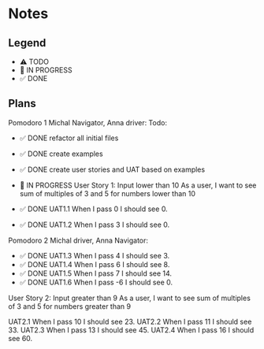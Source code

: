 # Notes

## Legend

- ⚠ TODO
- 🚧 IN PROGRESS
- ✅ DONE

## Plans

Pomodoro 1 Michal Navigator, Anna driver:
Todo:

- ✅ DONE refactor all initial files
- ✅ DONE create examples
- ✅ DONE create user stories and UAT based on examples
- 🚧 IN PROGRESS User Story 1: Input lower than 10
  As a user, I want to see sum of multiples of 3 and 5 for numbers lower than 10

- ✅ DONE UAT1.1 When I pass 0 I should see 0.
- ✅ DONE UAT1.2 When I pass 3 I should see 0.

Pomodoro 2 Michal driver, Anna Navigator:

- ✅ DONE UAT1.3 When I pass 4 I should see 3.
- ✅ DONE UAT1.4 When I pass 6 I should see 8.
- ✅ DONE UAT1.5 When I pass 7 I should see 14.
- ✅ DONE UAT1.6 When I pass -6 I should see 0.

User Story 2: Input greater than 9
As a user, I want to see sum of multiples of 3 and 5 for numbers greater than 9

UAT2.1 When I pass 10 I should see 23.
UAT2.2 When I pass 11 I should see 33.
UAT2.3 When I pass 13 I should see 45.
UAT2.4 When I pass 16 I should see 60.
